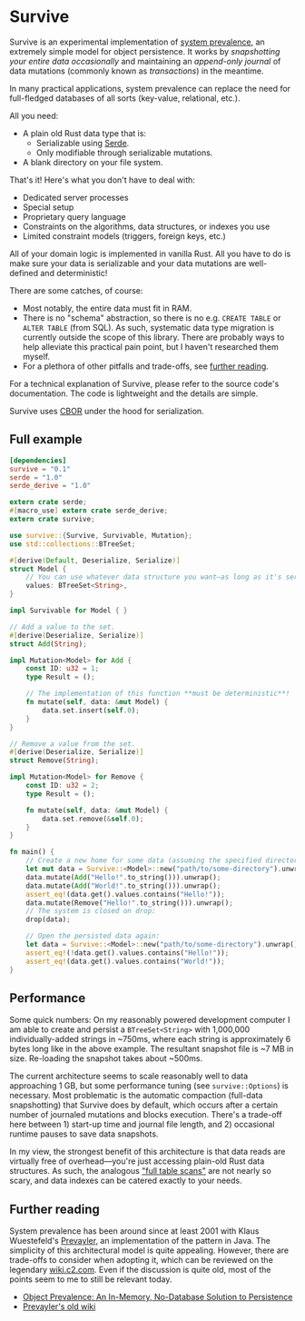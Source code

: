 # Survive

Survive is an experimental implementation of [system prevalence](https://en.wikipedia.org/wiki/System_prevalence), an extremely simple model for object persistence. It works by *snapshotting your entire data occasionally* and maintaining an *append-only journal* of data mutations (commonly known as *transactions*) in the meantime.

In many practical applications, system prevalence can replace the need for full-fledged databases of all sorts (key-value, relational, etc.).

All you need:

* A plain old Rust data type that is:
  * Serializable using [Serde](http://serde.rs/).
  * Only modifiable through serializable mutations.
* A blank directory on your file system.

That's it! Here's what you don't have to deal with:

* Dedicated server processes
* Special setup
* Proprietary query language
* Constraints on the algorithms, data structures, or indexes you use
* Limited constraint models (triggers, foreign keys, etc.)

All of your domain logic is implemented in vanilla Rust. All you have to do is make sure your data is serializable and your data mutations are well-defined and deterministic!

There are some catches, of course:

* Most notably, the entire data must fit in RAM.
* There is no "schema" abstraction, so there is no e.g. `CREATE TABLE` or `ALTER TABLE` (from SQL). As such, systematic data type migration is currently outside the scope of this library. There are probably ways to help alleviate this practical pain point, but I haven't researched them myself.
* For a plethora of other pitfalls and trade-offs, see [further reading](#further-reading).

For a technical explanation of Survive, please refer to the source code's documentation. The code is lightweight and the details are simple.

Survive uses [CBOR](https://github.com/pyfisch/cbor) under the hood for serialization.

## Full example

```toml
[dependencies]
survive = "0.1"
serde = "1.0"
serde_derive = "1.0"
```

```rust
extern crate serde;
#[macro_use] extern crate serde_derive;
extern crate survive;

use survive::{Survive, Survivable, Mutation};
use std::collections::BTreeSet;

#[derive(Default, Deserialize, Serialize)]
struct Model {
    // You can use whatever data structure you want—as long as it's serializable!
    values: BTreeSet<String>,
}

impl Survivable for Model { }

// Add a value to the set.
#[derive(Deserialize, Serialize)]
struct Add(String);

impl Mutation<Model> for Add {
    const ID: u32 = 1;
    type Result = ();

    // The implementation of this function **must be deterministic**!
    fn mutate(self, data: &mut Model) {
        data.set.insert(self.0);
    }
}

// Remove a value from the set.
#[derive(Deserialize, Serialize)]
struct Remove(String);

impl Mutation<Model> for Remove {
    const ID: u32 = 2;
    type Result = ();

    fn mutate(self, data: &mut Model) {
        data.set.remove(&self.0);
    }
}

fn main() {
    // Create a new home for some data (assuming the specified directory does not yet exist):
    let mut data = Survive::<Model>::new("path/to/some-directory").unwrap();
    data.mutate(Add("Hello!".to_string())).unwrap();
    data.mutate(Add("World!".to_string())).unwrap();
    assert_eq!(data.get().values.contains("Hello!"));
    data.mutate(Remove("Hello!".to_string())).unwrap();
    // The system is closed on drop:
    drop(data);

    // Open the persisted data again:
    let data = Survive::<Model>::new("path/to/some-directory").unwrap();
    assert_eq!(!data.get().values.contains("Hello!"));
    assert_eq!(data.get().values.contains("World!"));
}
```

## Performance

Some quick numbers: On my reasonably powered development computer I am able to create and persist a `BTreeSet<String>` with 1,000,000 individually-added strings in ~750ms, where each string is approximately 6 bytes long like in the above example. The resultant snapshot file is ~7 MB in size. Re-loading the snapshot takes about ~500ms.

The current architecture seems to scale reasonably well to data approaching 1 GB, but some performance tuning (see `survive::Options`) is necessary. Most problematic is the automatic compaction (full-data snapshotting) that Survive does by default, which occurs after a certain number of journaled mutations and blocks execution. There's a trade-off here between 1) start-up time and journal file length, and 2) occasional runtime pauses to save data snapshots.

In my view, the strongest benefit of this architecture is that data reads are virtually free of overhead—you're just accessing plain-old Rust data structures. As such, the analogous ["full table scans"](https://en.wikipedia.org/wiki/Full_table_scan) are not nearly so scary, and data indexes can be catered exactly to your needs.

## Further reading

System prevalence has been around since at least 2001 with Klaus Wuestefeld's [Prevayler](http://prevayler.org/), an implementation of the pattern in Java. The simplicity of this architectural model is quite appealing. However, there are trade-offs to consider when adopting it, which can be reviewed on the legendary [wiki.c2.com](http://wiki.c2.com/?PrevalenceLayer). Even if the discussion is quite old, most of the points seem to me to still be relevant today.

* [Object Prevalence: An In-Memory, No-Database Solution to Persistence](https://medium.com/@paul_83250/object-prevalence-an-in-memory-no-database-solution-to-persistence-a1ebcd1493b0)
* [Prevayler's old wiki](http://prevayler.org/old_wiki/Welcome.html)
